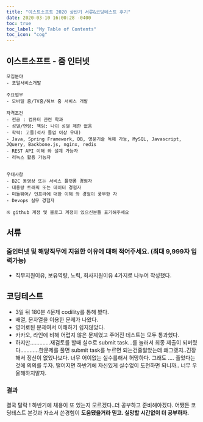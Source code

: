 ```yaml
---
title: "이스트소프트 2020 상반기 서류&코딩테스트 후기"
date: 2020-03-10 16:00:28 -0400
toc: true
toc_label: "My Table of Contents"
toc_icon: "cog"
---
```

## 이스트소프트 - 줌 인터넷

```
모집분야  
- 포털서비스개발

주요업무
- 모바일 줌/TV줌/허브 줌 서비스 개발

자격조건
- 전공 : 컴퓨터 관련 학과
- 성별/연령: 책임: 나이 성별 제한 없음  
- 학력: 고졸(석사 졸업 이상 우대)
- Java, Spring Framework, DB, 영문기술 독해 가능, MySQL, Javascript, JQuery, Backbone.js, nginx, redis
- REST API 이해 와 설계 가능자
- 리눅스 활용 가능자


우대사항
- B2C 동영상 또는 서비스 플랫폼 경험자
- 대용량 트래픽 또는 데이터 경험자
- 미들웨어/ 인프라에 대한 이해 와 경험이 풍부한 자
- Devops 실무 경험자

※ github 계정 및 블로그 계정이 있으신분들 표기해주세요
```

## 서류
### 줌인터넷 및 해당직무에 지원한 이유에 대해 적어주세요. (최대 9,999자 입력가능)
- 직무지원이유, 보유역량, 노력, 회사지원이유 4가지로 나누어 작성했다.

## 코딩테스트
- 3일 뒤 180분 4문제 codility를 통해 봤다.
- 배열, 문자열을 이용한 문제가 나왔다.
- 영어로된 문제여서 이해하기 쉽지않았다.
- 카카오, 라인에 비해 어렵지 않은 문제였고 주어진 테스트는 모두 통과했다.
- 하지만.............재검토를 할때 실수로 submit task...를 눌러서 최종 제출이 되버렸다............한문제를 풀면 submit task를 누르면 되는건줄알았는데 왜그랬지..긴장해서 정신이 없었나보다.
너무 어이없는 실수를해서 허망하다.
그래도 .... 풀었다는것에 의의를 두자.
떨어지면 하반기에 자신있게 실수없이 도전하면 되니까..
너무 우울해하지말자.

### 결과
결국 탈락 ! 하반기에 채용이 또 있는지 모르겠다..더 공부하고 준비해야겠다. 어쨌든 코딩테스트 본것과 자소서 쓴경험이 __도움됐을거라 믿고. 실망할 시간없이 더 공부하자.__
